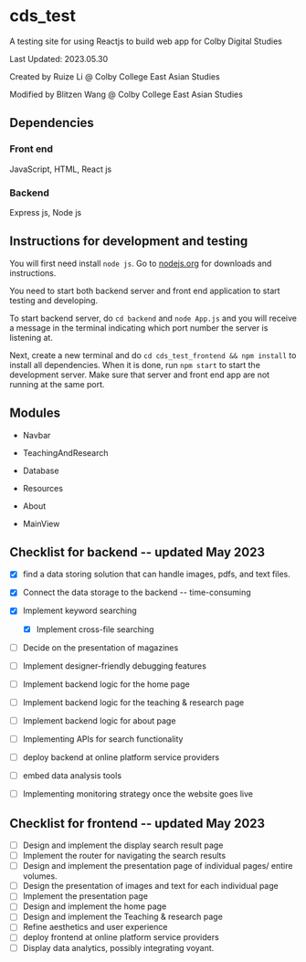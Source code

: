   
# cds_test

  

A testing site for using Reactjs to build web app for Colby Digital Studies

  

Last Updated: 2023.05.30

Created by Ruize Li @ Colby College East Asian Studies

Modified by Blitzen Wang @ Colby College East Asian Studies
  

## Dependencies

### Front end

JavaScript, HTML, React js

### Backend

Express js, Node js



## Instructions for development and testing

You will first need install `node js`. Go to [nodejs.org](nodejs.org) for downloads and instructions.

You need to start both backend server and front end application to start testing and developing.

To start backend server, do `cd backend` and `node App.js` and you will receive a message in the terminal indicating which port number the server is listening at.

Next, create a new terminal and do `cd cds_test_frontend && npm install` to install all dependencies. When it is done, run `npm start` to start the development server. Make sure that server and front end app are not running at the same port.

  

## Modules

  

- Navbar

- TeachingAndResearch

- Database

- Resources

- About

- MainView

## Checklist for backend -- updated May 2023


 - [x] find a data storing solution that can handle images, pdfs, and text files.
 - [x] Connect the data storage to the backend -- time-consuming
 - [x] Implement keyword searching 
   - [x] Implement cross-file searching
 - [ ] Decide on the presentation of magazines

 - [ ] Implement designer-friendly debugging features
 - [ ] Implement backend logic for the home page
 - [ ] Implement backend logic for the teaching & research page
 - [ ] Implement backend logic for about page
 - [ ] Implementing APIs for search functionality
 - [ ] deploy backend at online platform service providers
 - [ ] embed data analysis tools
 - [ ] Implementing monitoring strategy once the website goes live

## Checklist for frontend -- updated May 2023

 - [ ] Design and implement the display search result page
 - [ ] Implement the router for navigating the search results
 - [ ] Design and implement the presentation page of individual pages/ entire volumes.
 - [ ] Design the presentation of images and text for each individual page
 - [ ] Implement the presentation page
 - [ ] Design and implement the home page
 - [ ] Design and implement the Teaching & research page
 - [ ] Refine aesthetics and user experience
 - [ ] deploy frontend at online platform service providers
 - [ ] Display data analytics, possibly integrating voyant.